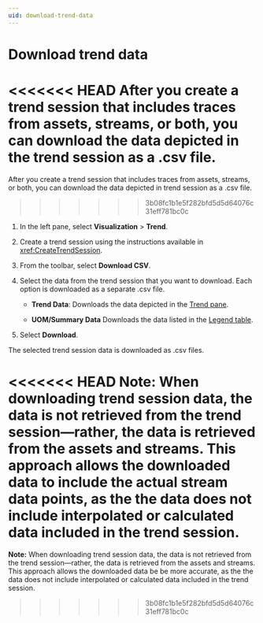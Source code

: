 ```yaml
---
uid: download-trend-data
---
```


# Download trend data

<<<<<<< HEAD
After you create a trend session that includes traces from assets, streams, or both, you can download the data depicted in the trend session as a .csv file.
=======
After you create a trend session that includes traces from assets, streams, or both, you can download the data depicted in trend session as a .csv file.
>>>>>>> 3b08fc1b1e5f282bfd5d5d64076c31eff781bc0c

1. In the left pane, select **Visualization** > **Trend**.

1. Create a trend session using the instructions available in <xref:CreateTrendSession>.

1. From the toolbar, select **Download CSV**.

1. Select the data from the trend session that you want to download. Each option is downloaded as a separate .csv file.

   - **Trend Data**: Downloads the data depicted in the [Trend pane](xref:TrendUserInterface).

   - **UOM/Summary Data** Downloads the data listed in the [Legend table](xref:TrendUserInterface).

1. Select **Download**.

The selected trend session data is downloaded as .csv files.

<<<<<<< HEAD
**Note:** When downloading trend session data, the data is not retrieved from the trend session—rather, the data is retrieved from the assets and streams. This approach allows the downloaded data to include the actual stream data points, as the the data does not include interpolated or calculated data included in the trend session.
=======
**Note:** When downloading trend session data, the data is not retrieved from the trend session—rather, the data is retrieved from the assets and streams. This approach allows the downloaded data be be more accurate, as the the data does not include interpolated or calculated data included in the trend session.
>>>>>>> 3b08fc1b1e5f282bfd5d5d64076c31eff781bc0c
